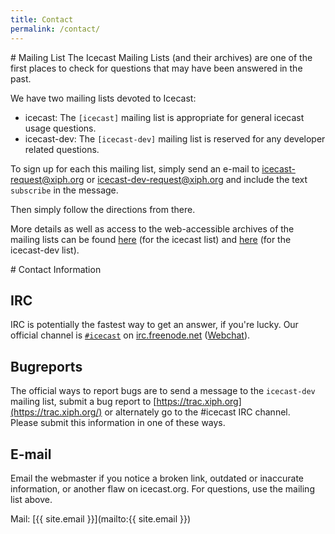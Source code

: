```yaml
---
title: Contact
permalink: /contact/
---
```

<article markdown="1">
# Mailing List
The Icecast Mailing Lists (and their archives) are one of the first places to
check for questions that may have been answered in the past.

We have two mailing lists devoted to Icecast:

-   icecast: The `[icecast]` mailing list is appropriate for general icecast usage questions.
-   icecast-dev: The `[icecast-dev]` mailing list is reserved for any developer related questions.

To sign up for each this mailing list, simply send an e-mail to [icecast-request@xiph.org](mailto:icecast-request@xiph.org)
or [icecast-dev-request@xiph.org](mailto:icecast-dev-request@xiph.org) and include the text `subscribe` in the message.  

Then simply follow the directions from there.

More details as well as access to the web-accessible archives of the mailing lists can be
found [here](http://lists.xiph.org/mailman/listinfo/icecast) (for the icecast list) and
[here](http://lists.xiph.org/mailman/listinfo/icecast-dev) (for the icecast-dev list).
</article>

<article markdown="1">
# Contact Information

## IRC
IRC is potentially the fastest way to get an answer, if you're lucky.
Our official channel is [`#icecast`](irc://irc.freenode.net:6667/#icecast) 
on [irc.freenode.net](http://freenode.net) ([Webchat](http://webchat.freenode.net/?randomnick=1&channels=icecast&uio=d4)).

## Bugreports
The official ways to report bugs are to send a message to the `icecast-dev` mailing list,
submit a bug report to [https://trac.xiph.org](https://trac.xiph.org/) or alternately go to the #icecast IRC channel.  
Please submit this information in one of these ways.

## E-mail
Email the webmaster if you notice a broken link, outdated or inaccurate information,
or another flaw on icecast.org. For questions, use the mailing list above.

Mail: [{{ site.email }}](mailto:{{ site.email }})

</article>


